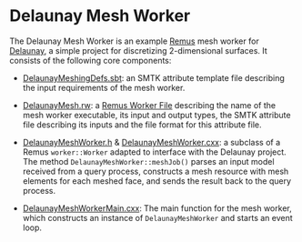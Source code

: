 Delaunay Mesh Worker
============
The Delaunay Mesh Worker is an example [Remus][Remus] mesh worker for [Delaunay][Delaunay], a simple project for discretizing 2-dimensional surfaces. It consists of the following core components:

* [DelaunayMeshingDefs.sbt](./DelaunayMeshingDefs.sbt): an SMTK attribute template file describing the input requirements of the mesh worker.

* [DelaunayMesh.rw](./DelaunayMesh.rw): a [Remus Worker File][WorkerFile] describing the name of the mesh worker executable, its input and output types, the SMTK attribute file describing its inputs and the file format for this attribute file.

* [DelaunayMeshWorker.h](./DelaunayMeshWorker.h) & [DelaunayMeshWorker.cxx](./DelaunayMeshWorker.cxx): a subclass of a Remus `worker::Worker` adapted to interface with the Delaunay project. The method `DelaunayMeshWorker::meshJob()` parses an input model received from a query process, constructs a mesh resource with mesh elements for each meshed face, and sends the result back to the query process.

* [DelaunayMeshWorkerMain.cxx](./DelaunayMeshWorkerMain.cxx): The main function for the mesh worker, which constructs an instance of `DelaunayMeshWorker` and starts an event loop.




[Remus]: https://gitlab.kitware.com/cmb/remus
[Delaunay]: https://github.com/tjcorona/Delaunay
[WorkerFile]: https://gitlab.kitware.com/cmb/remus/blob/master/remus/worker/Readme.md#constructing-a-remus-worker-file
